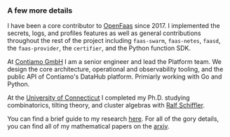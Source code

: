 ### A few more details ####
I have been a core contributor to [OpenFaas][openfaas] since 2017. I implemented the secrets, logs, and profiles features as well as general contributions throughout the rest of the project including `faas-swarm`, `faas-netes`, `faasd`, the `faas-provider`, the `certifier`, and the Python function SDK.


At [Contiamo GmbH][contiamo] I am a senior engineer and lead the Platform team. We design the core architecture, operational and observability tooling, and the public API of Contiamo's DataHub platform. Primiarly working with Go and Python.

At the [University of Connecticut][uconn] I completed my Ph.D. studying combinatorics, tilting theory, and cluster algebras with [Ralf Schiffler][ralf].


You can find a brief guide to my research [here][research-summary]. For all of the gory details, you can find all of my mathematical papers on the [arxiv][arxiv].

[openfaas]: https://www.openfaas.com "Openfaas homepage"
[contiamo]: https://contiamo.com "Contiamo GmbH homepage"
[uconn]: http://www.math.uconn.edu "University of Connecticut Math department homepage"
[ralf]: https://schiffler.math.uconn.edu/ "Ralf Schiffler's homepage"
[research-summary]: //lucasroesler.com/pdf/davroe_research_statement.pdf "Summary of my research"
[arxiv]: http://arxiv.org/find/math/1/au:+David_Roesler_L/0/1/0/all/0/1 "Find me on the arxiv"
